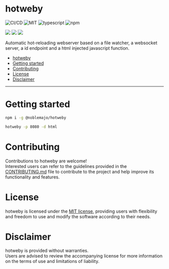 # hotweby

![CI/CD](https://github.com/noblemajo/hotweby/actions/workflows/npm-publish.yml/badge.svg)
![MIT](https://img.shields.io/badge/license-MIT-blue.svg)
![typescript](https://img.shields.io/badge/dynamic/json?style=plastic&color=blue&label=Typescript&prefix=v&query=devDependencies.typescript&url=https%3A%2F%2Fraw.githubusercontent.com%2Fnoblemajo%2Fhotweby%2Fmain%2Fpackage.json)
![npm](https://img.shields.io/npm/v/hotweby.svg?style=plastic&logo=npm&color=red)
<!-- ![github](https://img.shields.io/badge/dynamic/json?style=plastic&color=darkviolet&label=GitHub&prefix=v&query=version&url=https%3A%2F%2Fraw.githubusercontent.com%2Fnoblemajo%2Fhotweby%2Fmain%2Fpackage.json) -->

![](https://img.shields.io/badge/dynamic/json?color=green&label=watchers&query=watchers&suffix=x&url=https%3A%2F%2Fapi.github.com%2Frepos%2Fnoblemajo%2Fhotweby)
![](https://img.shields.io/badge/dynamic/json?color=yellow&label=stars&query=stargazers_count&suffix=x&url=https%3A%2F%2Fapi.github.com%2Frepos%2Fnoblemajo%2Fhotweby)
![](https://img.shields.io/badge/dynamic/json?color=navy&label=forks&query=forks&suffix=x&url=https%3A%2F%2Fapi.github.com%2Frepos%2Fnoblemajo%2Fhotweby)
<!-- ![](https://img.shields.io/badge/dynamic/json?color=darkred&label=open%20issues&query=open_issues&suffix=x&url=https%3A%2F%2Fapi.github.com%2Frepos%2Fnoblemajo%2Fhotweby)
![](https://img.shields.io/badge/dynamic/json?color=orange&label=subscribers&query=subscribers_count&suffix=x&url=https%3A%2F%2Fapi.github.com%2Frepos%2Fnoblemajo%2Fhotweby) -->

Automatic hot-reloading webserver based on a file watcher, a websocket server, a id endpoint and a html injected javascript function.

- [hotweby](#hotweby)
- [Getting started](#getting-started)
- [Contributing](#contributing)
- [License](#license)
- [Disclaimer](#disclaimer)

----

# Getting started

```sh
npm i -g @noblemajo/hotweby
```

```sh
hotweby -p 8080 -d html
```

# Contributing
Contributions to hotweby are welcome!  
Interested users can refer to the guidelines provided in the [CONTRIBUTING.md](CONTRIBUTING.md) file to contribute to the project and help improve its functionality and features.

# License
hotweby is licensed under the [MIT license](LICENSE), providing users with flexibility and freedom to use and modify the software according to their needs.

# Disclaimer
hotweby is provided without warranties.  
Users are advised to review the accompanying license for more information on the terms of use and limitations of liability.
